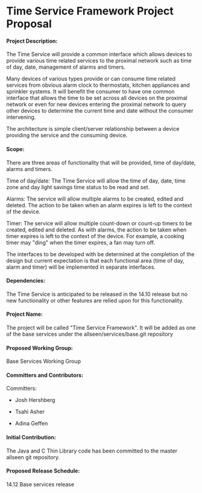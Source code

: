# Time Service Framework Project Proposal

#### Project Description:

The Time Service will provide a common interface which allows devices to provide various time related services to the proximal network such as time of day, date, management of alarms and timers. 

Many devices of various types provide or can consume time related services from obvious alarm clock to thermostats, kitchen appliances and sprinkler systems.  It will benefit the consumer to have one common interface that allows the time to be set across all devices on the proximal network or even for new devices entering the proximal network to query other devices to determine the current time and date without the consumer intervening.

The architecture is simple client/server relationship between a device providing the service and the consuming device.
#### Scope:

There are three areas of functionality that will be provided, time of day/date, alarms and timers.

Time of day/date:
The Time Service will allow the time of day, date, time zone and day light savings time status to be read and set.

Alarms:
The service will allow multiple alarms to be created, edited and deleted.  The action to be taken when an alarm expires is left to the context of the device.

Timer:
The service will allow multiple count-down or count-up timers to be created, edited and deleted.  As with alarms, the action to be taken when timer expires is left to the context of the device.  For example, a cooking timer may "ding" when the timer expires, a fan may turn off.

The interfaces to be developed with be determined at the completion of the design but current expectation is that each functional area (time of day, alarm and timer) will be implemented in separate interfaces.

#### Dependencies:

The Time Service is anticipated to be released in the 14.10 release but no new functionality or other features are relied upon for this functionality.
#### Project Name:

The project will be called "Time Service Framework". It will be added as one of the base services under the allseen/services/base.git repository
#### Proposed Working Group:

Base Services Working Group
#### Committers and Contributors:

Committers:  

*  Josh Hershberg

*  Tsahi Asher

*  Adina Geffen
#### Initial Contribution:

The Java and C Thin Library code has been committed to the master allseen git repository. 
#### Proposed Release Schedule:

14.12 Base services release
